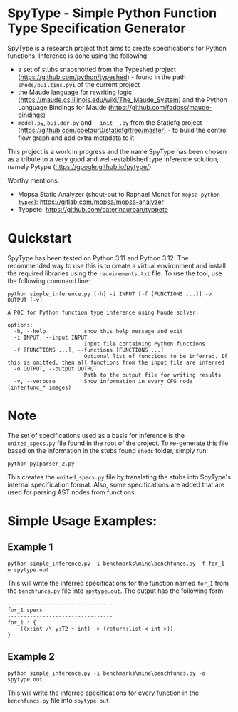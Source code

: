 # SpyType - Simple Python Function Type Specification Generator
SpyType is a research project that aims to create specifications for Python functions. Inference is done using the following:
* a set of stubs snapshotted from the Typeshed project (https://github.com/python/typeshed) - found in the path `sheds/builtins.pyi` of the current project
* the Maude language for rewriting logic (https://maude.cs.illinois.edu/wiki/The_Maude_System) and the Python Language Bindings for Maude (https://github.com/fadoss/maude-bindings)
* `model.py`, `builder.py` and `__init__.py` from the Staticfg project (https://github.com/coetaur0/staticfg/tree/master) - to build the control flow graph and add extra metadata to it

This project is a work in progress and the name SpyType has been chosen as a tribute to a very good and well-established type inference solution, namely Pytype (https://google.github.io/pytype/)

Worthy mentions:
- Mopsa Static Analyzer (shout-out to Raphael Monat for `mopsa-python-types`): https://gitlab.com/mopsa/mopsa-analyzer
- Typpete: https://github.com/caterinaurban/typpete

# Quickstart
SpyType has been tested on Python 3.11 and Python 3.12. The recommended way to use this is to create a virtual environment and install the required libraries using the `requirements.txt` file. To use the tool, use the following command line:
```
python simple_inference.py [-h] -i INPUT [-f [FUNCTIONS ...]] -o OUTPUT [-v]

A POC for Python function type inference using Maude solver.

options:
  -h, --help            show this help message and exit
  -i INPUT, --input INPUT
                        Input file containing Python functions
  -f [FUNCTIONS ...], --functions [FUNCTIONS ...]
                        Optional list of functions to be inferred. If this is omitted, then all functions from the input file are inferred
  -o OUTPUT, --output OUTPUT
                        Path to the output file for writing results
  -v, --verbose         Show information in every CFG node (inferfunc_* images)
```

# Note
The set of specifications used as a basis for inference is the `united_specs.py` file found in the root of the project. To re-generate this file based on the information in the stubs found `sheds` folder, simply run:
```
python pyiparser_2.py
```
This creates the `united_specs.py` file by translating the stubs into SpyType's internal specification format. Also, some specifications are added that are used for parsing AST nodes from functions.

# Simple Usage Examples:

## Example 1
```
python simple_inference.py -i benchmarks\mine\benchfuncs.py -f for_1 -o spytype.out
```
This will write the inferred specifications for the function named `for_1` from the `benchfuncs.py` file into `spytype.out`. The output has the following form:
```
---------------------------------
for_1 specs
---------------------------------
for_1 : {
	((x:int /\ y:T2 + int) -> (return:list < int >)),
}
```

## Example 2
```
python simple_inference.py -i benchmarks\mine\benchfuncs.py -o spytype.out
```
This will write the inferred specifications for every function in the `benchfuncs.py` file into `spytype.out`.

